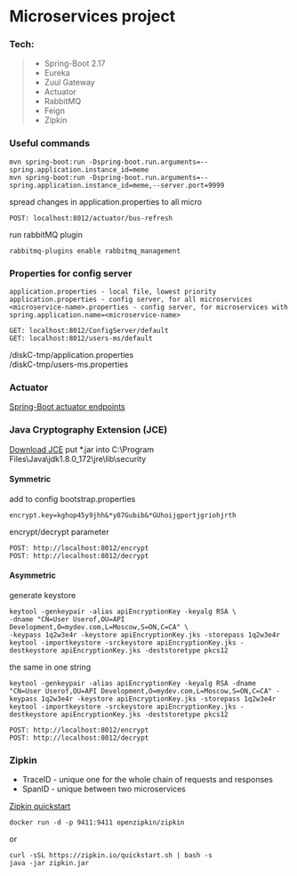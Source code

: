 # Microservices project

### Tech:
> - Spring-Boot 2.17
> - Eureka
> - Zuul Gateway
> - Actuator 
> - RabbitMQ
> - Feign
> - Zipkin

### Useful commands
```
mvn spring-boot:run -Dspring-boot.run.arguments=--spring.application.instance_id=meme
mvn spring-boot:run -Dspring-boot.run.arguments=--spring.application.instance_id=meme,--server.port=9999
```
spread changes in application.properties to all micro
```
POST: localhost:8012/actuator/bus-refresh
```
run rabbitMQ plugin
```
rabbitmq-plugins enable rabbitmq_management
```

### Properties for config server
```
application.properties - local file, lowest priority 
application.properties - config server, for all microservices
<microservice-name>.properties - config server, for microservices with spring.application.name=<microservice-name>
```
```
GET: localhost:8012/ConfigServer/default
GET: localhost:8012/users-ms/default
```
/diskC-tmp/application.properties <br>
/diskC-tmp/users-ms.properties <br>

### Actuator
[Spring-Boot actuator endpoints]([https://docs.spring.io/spring-boot/docs/current/reference/html/production-ready-endpoints.html) <br>

### Java Cryptography Extension (JCE)
[Download JCE](https://www.oracle.com/technetwork/java/javase/downloads/jce8-download-2133166.html)
put *.jar into C:\Program Files\Java\jdk1.8.0_172\jre\lib\security <br>
#### Symmetric
add to config bootstrap.properties 
```properties
encrypt.key=kghop45y9jhh&*y87Gubib&*GUhoijgportjgriohjrth
```
encrypt/decrypt parameter
```
POST: http://localhost:8012/encrypt
POST: http://localhost:8012/decrypt
```
#### Asymmetric
generate keystore
```
keytool -genkeypair -alias apiEncryptionKey -keyalg RSA \
-dname "CN=User Userof,OU=API Development,O=mydev.com,L=Moscow,S=ON,C=CA" \
-keypass 1q2w3e4r -keystore apiEncryptionKey.jks -storepass 1q2w3e4r
keytool -importkeystore -srckeystore apiEncryptionKey.jks -destkeystore apiEncryptionKey.jks -deststoretype pkcs12
```
the same in one string
```
keytool -genkeypair -alias apiEncryptionKey -keyalg RSA -dname "CN=User Userof,OU=API Development,O=mydev.com,L=Moscow,S=ON,C=CA" -keypass 1q2w3e4r -keystore apiEncryptionKey.jks -storepass 1q2w3e4r
keytool -importkeystore -srckeystore apiEncryptionKey.jks -destkeystore apiEncryptionKey.jks -deststoretype pkcs12
```
```
POST: http://localhost:8012/encrypt
POST: http://localhost:8012/decrypt
```

### Zipkin
- TraceID - unique one for the whole chain of requests and responses 
- SpanID - unique between two microservices

[Zipkin quickstart](https://zipkin.io/pages/quickstart.html)

```
docker run -d -p 9411:9411 openzipkin/zipkin
```
or
```
curl -sSL https://zipkin.io/quickstart.sh | bash -s
java -jar zipkin.jar
```

